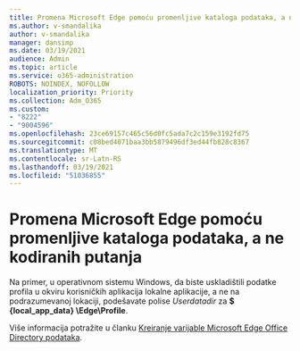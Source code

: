 ```yaml
---
title: Promena Microsoft Edge pomoću promenljive kataloga podataka, a ne kodiranih putanja
ms.author: v-smandalika
author: v-smandalika
manager: dansimp
ms.date: 03/19/2021
audience: Admin
ms.topic: article
ms.service: o365-administration
ROBOTS: NOINDEX, NOFOLLOW
localization_priority: Priority
ms.collection: Adm_O365
ms.custom:
- "8222"
- "9004596"
ms.openlocfilehash: 23ce69157c465c56d0fc5ada7c2c159e3192fd75
ms.sourcegitcommit: c08bed4071baa3bb5879496df3ed44fb828c8367
ms.translationtype: MT
ms.contentlocale: sr-Latn-RS
ms.lasthandoff: 03/19/2021
ms.locfileid: "51036855"
---
```

# <a name="modify-microsoft-edge-by-using-data-directory-variables-rather-than-hard-coded-paths"></a>Promena Microsoft Edge pomoću promenljive kataloga podataka, a ne kodiranih putanja

Na primer, u operativnom sistemu Windows, da biste uskladištili podatke profila u okviru korisničkih aplikacija lokalne aplikacije, a ne na podrazumevanoj lokaciji, podešavate polise *Userdatadir* za **$ {local_app_data} \Edge\Profile**.

Više informacija potražite u članku [Kreiranje varijable Microsoft Edge Office Directory podataka](https://docs.microsoft.com/deployedge/microsoft-edge-policies).